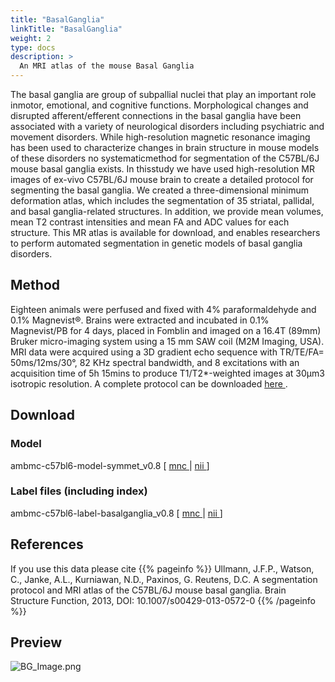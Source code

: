 ```yaml
---
title: "BasalGanglia"
linkTitle: "BasalGanglia"
weight: 2
type: docs
description: >
  An MRI atlas of the mouse Basal Ganglia
---
```


The basal ganglia are group of subpallial nuclei that play an important role inmotor, emotional, and cognitive functions. Morphological changes and disrupted afferent/efferent connections in the basal ganglia have been associated with a variety of neurological disorders including psychiatric and movement disorders. While high-resolution magnetic resonance imaging has been used to characterize changes in brain structure in mouse models of these disorders no systematicmethod for segmentation of the C57BL/6J mouse basal ganglia exists. In thisstudy we have used high-resolution MR images of ex-vivo C57BL/6J mouse brain to create a detailed protocol for segmenting the basal ganglia. We created a three-dimensional minimum deformation atlas, which includes the segmentation of 35 striatal, pallidal, and basal ganglia-related structures. In addition, we provide mean volumes, mean T2 contrast intensities and mean FA and ADC values for each structure. This MR atlas is available for download, and enables researchers to perform automated segmentation in genetic models of basal ganglia disorders.

## Method
Eighteen animals were perfused and fixed with 4% paraformaldehyde and 0.1% Magnevist®. Brains were extracted and incubated in 0.1% Magnevist/PB for 4 days, placed in Fomblin and imaged on a 16.4T (89mm) Bruker micro-imaging system using a 15 mm SAW coil (M2M Imaging, USA). MRI data were acquired using a 3D gradient echo sequence with TR/TE/FA= 50ms/12ms/30°, 82 KHz spectral bandwidth, and 8 excitations with an acquisition time of 5h 15mins to produce T1/T2*-weighted images at 30µm3 isotropic resolution. A complete protocol can be downloaded [here <i class="fas fa-external-link-alt"></i>](https://imaging.org.au/uploads/AMBMC/AMBMC_mouse_brain_protocol.pdf).

## Download
### Model
ambmc-c57bl6-model-symmet_v0.8 [ [mnc <i class="fas fa-download"></i>](https://imaging.org.au/uploads/AMBMC/ambmc-c57bl6-model-symmet_v0.8-mnc.tar.gz) | [nii <i class="fas fa-download"></i>](https://imaging.org.au/uploads/AMBMC/ambmc-c57bl6-model-symmet_v0.8-nii.tar.gz) ]
### Label files (including index)
ambmc-c57bl6-label-basalganglia_v0.8 [ [mnc <i class="fas fa-download"></i>](https://imaging.org.au/uploads/AMBMC/ambmc-c57bl6-label-basalganglia_v0.8-mnc.tar.gz) | [nii <i class="fas fa-download"></i>](https://imaging.org.au/uploads/AMBMC/ambmc-c57bl6-label-basalganglia_v0.8-nii.tar.gz) ]

## References
If you use this data please cite
{{% pageinfo %}}
Ullmann, J.F.P., Watson, C., Janke, A.L., Kurniawan, N.D., Paxinos, G. Reutens, D.C. A segmentation protocol and MRI atlas of the C57BL/6J mouse basal ganglia. Brain Structure Function, 2013, DOI: 10.1007/s00429-013-0572-0
{{% /pageinfo %}}

## Preview
![BG_Image.png](../BG_Image.png)
